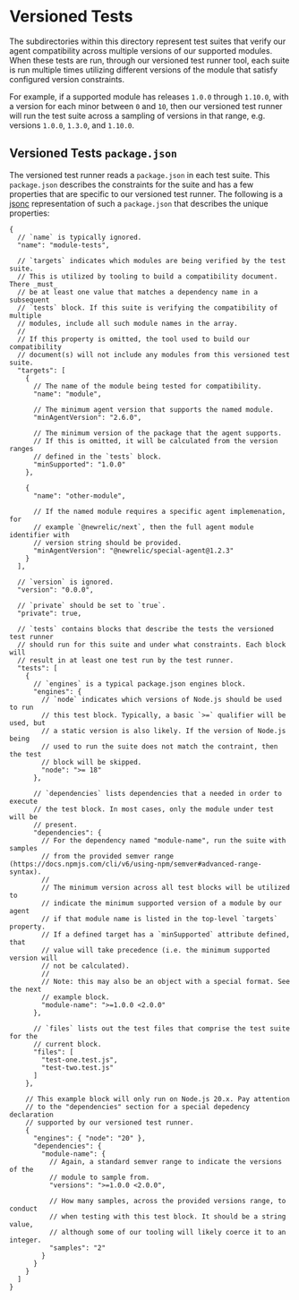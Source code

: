 # Versioned Tests

The subdirectories within this directory represent test suites that verify
our agent compatibility across multiple versions of our supported modules.
When these tests are run, through our versioned test runner tool, each suite
is run multiple times utilizing different versions of the module that satisfy
configured version constraints.

For example, if a supported module has releases `1.0.0` through `1.10.0`, with
a version for each minor between `0` and `10`, then our versioned test runner
will run the test suite across a sampling of versions in that range, e.g.
versions `1.0.0`, `1.3.0`, and `1.10.0`.

## Versioned Tests `package.json`

The versioned test runner reads a `package.json` in each test suite. This
`package.json` describes the constraints for the suite and has a few properties
that are specific to our versioned test runner. The following is a
[jsonc](https://en.wikipedia.org/wiki/JSON#JSONC) representation of such a
`package.json` that describes the unique properties:

```jsonc
{
  // `name` is typically ignored.
  "name": "module-tests",
  
  // `targets` indicates which modules are being verified by the test suite.
  // This is utilized by tooling to build a compatibility document. There _must_
  // be at least one value that matches a dependency name in a subsequent
  // `tests` block. If this suite is verifying the compatibility of multiple
  // modules, include all such module names in the array.
  //
  // If this property is omitted, the tool used to build our compatibility
  // document(s) will not include any modules from this versioned test suite.
  "targets": [
    {
      // The name of the module being tested for compatibility.
      "name": "module",
      
      // The minimum agent version that supports the named module.
      "minAgentVersion": "2.6.0",
      
      // The minimum version of the package that the agent supports.
      // If this is omitted, it will be calculated from the version ranges
      // defined in the `tests` block.
      "minSupported": "1.0.0"
    },
    
    {
      "name": "other-module",
      
      // If the named module requires a specific agent implemenation, for
      // example `@newrelic/next`, then the full agent module identifier with
      // version string should be provided.
      "minAgentVersion": "@newrelic/special-agent@1.2.3"
    }
  ],
  
  // `version` is ignored.
  "version": "0.0.0",
  
  // `private` should be set to `true`.
  "private": true,
  
  // `tests` contains blocks that describe the tests the versioned test runner
  // should run for this suite and under what constraints. Each block will
  // result in at least one test run by the test runner.
  "tests": [
    {
      // `engines` is a typical package.json engines block.
      "engines": {
        // `node` indicates which versions of Node.js should be used to run
        // this test block. Typically, a basic `>=` qualifier will be used, but
        // a static version is also likely. If the version of Node.js being
        // used to run the suite does not match the contraint, then the test
        // block will be skipped.
        "node": ">= 18"
      },
      
      // `dependencies` lists dependencies that a needed in order to execute
      // the test block. In most cases, only the module under test will be
      // present.
      "dependencies": {
        // For the dependency named "module-name", run the suite with samples
        // from the provided semver range (https://docs.npmjs.com/cli/v6/using-npm/semver#advanced-range-syntax).
        //
        // The minimum version across all test blocks will be utilized to
        // indicate the minimum supported version of a module by our agent
        // if that module name is listed in the top-level `targets` property.
        // If a defined target has a `minSupported` attribute defined, that
        // value will take precedence (i.e. the minimum supported version will
        // not be calculated).
        //
        // Note: this may also be an object with a special format. See the next
        // example block.
        "module-name": ">=1.0.0 <2.0.0"
      },
      
      // `files` lists out the test files that comprise the test suite for the
      // current block.
      "files": [
        "test-one.test.js",
        "test-two.test.js"
      ]
    },
    
    // This example block will only run on Node.js 20.x. Pay attention
    // to the "dependencies" section for a special depedency declaration
    // supported by our versioned test runner.
    {
      "engines": { "node": "20" },
      "dependencies": {
        "module-name": {
          // Again, a standard semver range to indicate the versions of the
          // module to sample from.
          "versions": ">=1.0.0 <2.0.0",
          
          // How many samples, across the provided versions range, to conduct
          // when testing with this test block. It should be a string value,
          // although some of our tooling will likely coerce it to an integer.
          "samples": "2"
        }
      }
    }
  ]
}
```
